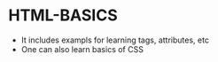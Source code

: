 # HTML-BASICS
<ul>
  <li>It includes exampls for learning tags, attributes, etc</li>
  <li>One can also learn basics of CSS</li>
</ul>

